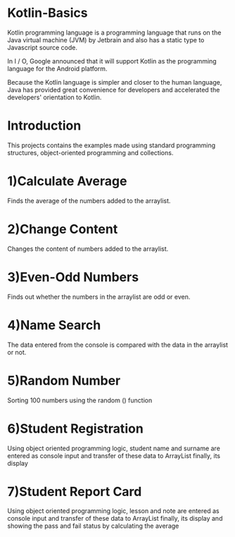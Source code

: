 # Kotlin-Basics

Kotlin programming language is a programming language that runs on the Java virtual machine (JVM) by Jetbrain and also has a static type to Javascript source code.

In I / O, Google announced that it will support Kotlin as the programming language for the Android platform.

Because the Kotlin language is simpler and closer to the human language, Java has provided great convenience for developers and accelerated the developers' orientation to Kotlin.

# Introduction

This projects contains the examples made using standard programming structures, object-oriented programming and collections.

# 1)Calculate Average

Finds the average of the numbers added to the arraylist.

# 2)Change Content

Changes the content of numbers added to the arraylist.

# 3)Even-Odd Numbers

Finds out whether the numbers in the arraylist are odd or even.

# 4)Name Search

The data entered from the console is compared with the data in the arraylist or not.

# 5)Random Number

Sorting 100 numbers using the random () function

# 6)Student Registration

Using object oriented programming logic, student name and surname are entered as console input and transfer of these data to ArrayList 
finally, its display

# 7)Student Report Card

Using object oriented programming logic, lesson and note are entered as console input and transfer of these data to ArrayList 
finally, its display and showing the pass and fail status by calculating the average
